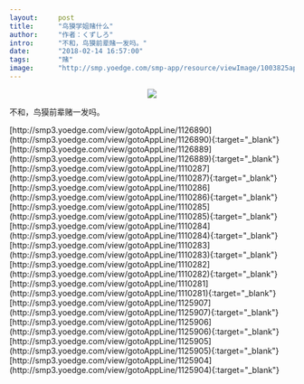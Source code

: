 ```yaml
---
layout:     post
title:      "鸟獏学姐赌什么"
author:     "作者：くずしろ"
intro:      "不和，鸟獏前辈赌一发吗。"
date:       "2018-02-14 16:57:00"
tags:       "赌"
image:      "http://smp.yoedge.com/smp-app/resource/viewImage/1003825appline.png"
---
```

<div style="text-align: center">
<p><img src="http://smp.yoedge.com/smp-app/resource/viewImage/1003825appline.png"/></p>
</div>
<p class="post-meta">
<span>不和，鸟獏前辈赌一发吗。</span>
</p>
[http://smp3.yoedge.com/view/gotoAppLine/1126890](http://smp3.yoedge.com/view/gotoAppLine/1126890){:target="_blank"}
[http://smp3.yoedge.com/view/gotoAppLine/1126889](http://smp3.yoedge.com/view/gotoAppLine/1126889){:target="_blank"}
[http://smp3.yoedge.com/view/gotoAppLine/1110287](http://smp3.yoedge.com/view/gotoAppLine/1110287){:target="_blank"}
[http://smp3.yoedge.com/view/gotoAppLine/1110286](http://smp3.yoedge.com/view/gotoAppLine/1110286){:target="_blank"}
[http://smp3.yoedge.com/view/gotoAppLine/1110285](http://smp3.yoedge.com/view/gotoAppLine/1110285){:target="_blank"}
[http://smp3.yoedge.com/view/gotoAppLine/1110284](http://smp3.yoedge.com/view/gotoAppLine/1110284){:target="_blank"}
[http://smp3.yoedge.com/view/gotoAppLine/1110283](http://smp3.yoedge.com/view/gotoAppLine/1110283){:target="_blank"}
[http://smp3.yoedge.com/view/gotoAppLine/1110282](http://smp3.yoedge.com/view/gotoAppLine/1110282){:target="_blank"}
[http://smp3.yoedge.com/view/gotoAppLine/1110281](http://smp3.yoedge.com/view/gotoAppLine/1110281){:target="_blank"}
[http://smp3.yoedge.com/view/gotoAppLine/1125907](http://smp3.yoedge.com/view/gotoAppLine/1125907){:target="_blank"}
[http://smp3.yoedge.com/view/gotoAppLine/1125906](http://smp3.yoedge.com/view/gotoAppLine/1125906){:target="_blank"}
[http://smp3.yoedge.com/view/gotoAppLine/1125905](http://smp3.yoedge.com/view/gotoAppLine/1125905){:target="_blank"}
[http://smp3.yoedge.com/view/gotoAppLine/1125904](http://smp3.yoedge.com/view/gotoAppLine/1125904){:target="_blank"}


